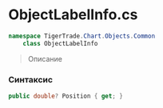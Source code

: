 
# ObjectLabelInfo.cs
```csharp
namespace TigerTrade.Chart.Objects.Common  
    class ObjectLabelInfo
```

> Описание

### Синтаксис
```csharp
public double? Position { get; }
```
